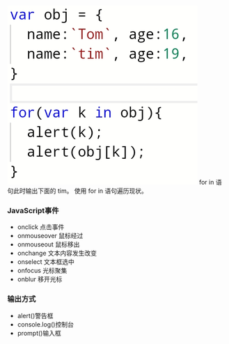 ![输入图片说明](/imgs/2024-05-17/UKxNwArwbGBQLY3p.jpeg)
for in 语句此时输出下面的 tim。
使用 for in 语句遍历现状。

### JavaScript事件

 - onclick 点击事件
 - onmouseover 鼠标经过
 - onmouseout 鼠标移出
 - onchange 文本内容发生改变
 - onselect 文本框选中
 - onfocus 光标聚集
 - onblur 移开光标
### 输出方式
 - alert()警告框
 - console.log()控制台
 - prompt()输入框
### 

<!--stackedit_data:
eyJoaXN0b3J5IjpbNDUxOTY5MTExLC0xNTIyNzQ1OTA4LC0yMD
g4NzQ2NjEyLC0xMDgxMDM3MjldfQ==
-->